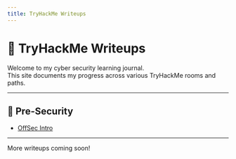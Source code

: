 ```yaml
---
title: TryHackMe Writeups
---
```


# 🔐 TryHackMe Writeups

Welcome to my cyber security learning journal.  
This site documents my progress across various TryHackMe rooms and paths.

---

## 🧰 Pre-Security

- [OffSec Intro](./PreSecurity/CyberSecIntro/OffSecIntro.md)

---

More writeups coming soon!
